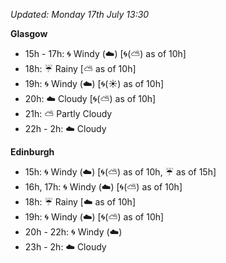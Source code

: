 *Updated: Monday 17th July 13:30*

**Glasgow**

* 15h - 17h: :cyclone: Windy (:cloud:) [:cyclone:(:partly_sunny:) as of 10h]
* 18h: :umbrella: Rainy [:partly_sunny: as of 10h]
* 19h: :cyclone: Windy (:cloud:) [:cyclone:(:sunny:) as of 10h]
* 20h: :cloud: Cloudy [:cyclone:(:partly_sunny:) as of 10h]
* 21h: :partly_sunny: Partly Cloudy
* 22h - 2h: :cloud: Cloudy

**Edinburgh**

* 15h: :cyclone: Windy (:cloud:) [:cyclone:(:partly_sunny:) as of 10h, :umbrella: as of 15h]
* 16h, 17h: :cyclone: Windy (:cloud:) [:cyclone:(:partly_sunny:) as of 10h]
* 18h: :umbrella: Rainy [:cloud: as of 10h]
* 19h: :cyclone: Windy (:cloud:) [:cyclone:(:partly_sunny:) as of 10h]
* 20h - 22h: :cyclone: Windy (:cloud:)
* 23h - 2h: :cloud: Cloudy
